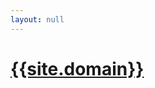 ```yaml
---
layout: null
---
```

<html>
<head>
	<link rel="canonical" href="{{site.domain}}"/>
	<title>DS Blog</title>
</head>
<body>
	<h1>
		<a href="{{site.domain}}">{{site.domain}}</a>
	</h1>
<script>
setTimeout(function(){
	location = "{{site.domain}}"; 
}, 3000);
</script>
</body>
</html>